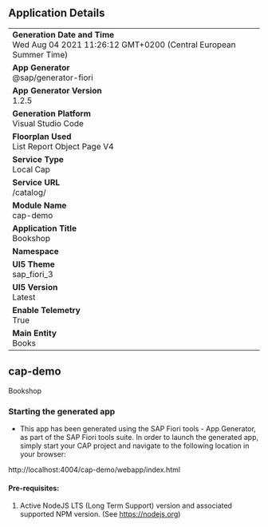 ## Application Details
|               |
| ------------- |
|**Generation Date and Time**<br>Wed Aug 04 2021 11:26:12 GMT+0200 (Central European Summer Time)|
|**App Generator**<br>@sap/generator-fiori|
|**App Generator Version**<br>1.2.5|
|**Generation Platform**<br>Visual Studio Code|
|**Floorplan Used**<br>List Report Object Page V4|
|**Service Type**<br>Local Cap|
|**Service URL**<br>/catalog/
|**Module Name**<br>cap-demo|
|**Application Title**<br>Bookshop|
|**Namespace**<br>|
|**UI5 Theme**<br>sap_fiori_3|
|**UI5 Version**<br>Latest|
|**Enable Telemetry**<br>True|
|**Main Entity**<br>Books|

## cap-demo

Bookshop

### Starting the generated app

-   This app has been generated using the SAP Fiori tools - App Generator, as part of the SAP Fiori tools suite.  In order to launch the generated app, simply start your CAP project and navigate to the following location in your browser:

http://localhost:4004/cap-demo/webapp/index.html

#### Pre-requisites:

1. Active NodeJS LTS (Long Term Support) version and associated supported NPM version.  (See https://nodejs.org)


